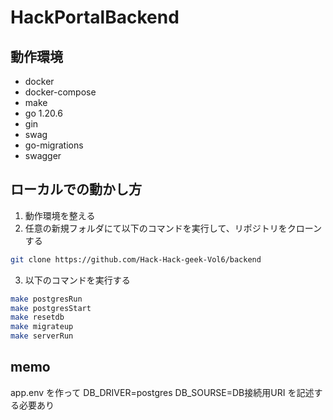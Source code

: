 # HackPortalBackend

## 動作環境

- docker
- docker-compose
- make
- go 1.20.6
- gin
- swag
- go-migrations
- swagger

## ローカルでの動かし方

1. 動作環境を整える
2. 任意の新規フォルダにて以下のコマンドを実行して、リポジトリをクローンする

```bash
git clone https://github.com/Hack-Hack-geek-Vol6/backend
```

3. 以下のコマンドを実行する  

```bash
make postgresRun
make postgresStart
make resetdb
make migrateup
make serverRun
```

## memo

app.env を作って
DB_DRIVER=postgres
DB_SOURSE=DB接続用URI
を記述する必要あり
